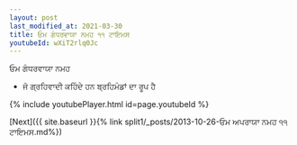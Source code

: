 ```yaml
---
layout: post
last_modified_at: 2021-03-30
title: ਓਮ ਗੰਧਰਵਾਯਾ ਨਮਹ ੧੧ ਟਾਇਮਸ
youtubeId: wXiT2rlq0Jc
---
```

 
 
 ਓਮ ਗੰਧਰਵਾਯਾ ਨਮਹ  
 
 -  ਜੋ ਗ੍ਰਹਿਵਾਦੀ ਕਹਿੰਦੇ ਹਨ ਬ੍ਰਹਿਮੰਡਾਂ ਦਾ ਰੂਪ ਹੈ 
 
  
 
  
 
 
 
 
 
 


{% include youtubePlayer.html id=page.youtubeId %}
 
[Next]({{ site.baseurl }}{% link  split1/_posts/2013-10-26-ਓਮ ਅਪਰਾਯਾ ਨਮਹ ੧੧ ਟਾਇਮਸ.md%})
 
